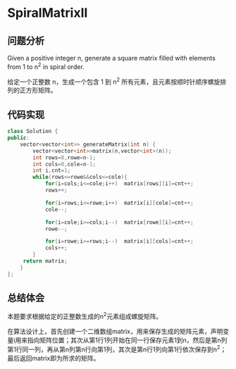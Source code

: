 #  SpiralMatrixII

## 问题分析
Given a positive integer n, generate a square matrix filled with elements from 1 to n<sup>2</sup> in spiral order.

给定一个正整数 n，生成一个包含 1 到 n<sup>2</sup> 所有元素，且元素按顺时针顺序螺旋排列的正方形矩阵。

## 代码实现
``` C++
class Solution {
public:
    vector<vector<int>> generateMatrix(int n) {
        vector<vector<int>>matrix(n,vector<int>(n));
        int rows=0,rowe=n-1;
        int cols=0,cole=n-1;
        int i,cnt=1;
        while(rows<=rowe&&cols<=cole){
            for(i=cols;i<=cole;i++)  matrix[rows][i]=cnt++;
            rows++;

            for(i=rows;i<=rowe;i++)  matrix[i][cole]=cnt++;
            cole--;

            for(i=cole;i>=cols;i--)  matrix[rowe][i]=cnt++;
            rowe--;

            for(i=rowe;i>=rows;i--)  matrix[i][cols]=cnt++;
            cols++;
        }
     return matrix;
    }
};
```

## 总结体会

本题要求根据给定的正整数生成的n<sup>2</sup>元素组成螺旋矩阵。

在算法设计上，首先创建一个二维数组matrix，用来保存生成的矩阵元素，声明变量i用来指向矩阵位置；其次从第1行1列开始在同一行保存元素1到n，然后是第n列第1行同一列，再从第n列第n行向第1列，其次是第n行1列向第1行依次保存到n<sup>2</sup>；最后返回matrix即为所求的矩阵。
